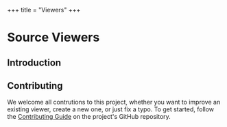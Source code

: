 +++
title = "Viewers"
+++

# Source Viewers

## Introduction

## Contributing

We welcome all contrutions to this project, whether you want to improve an existing viewer, create a new one, or just fix a typo.
To get started, follow the [Contributing Guide](https://github.com/source-cooperative/viewers/blob/main/CONTRIBUTING.md) on the project's GitHub repository.
